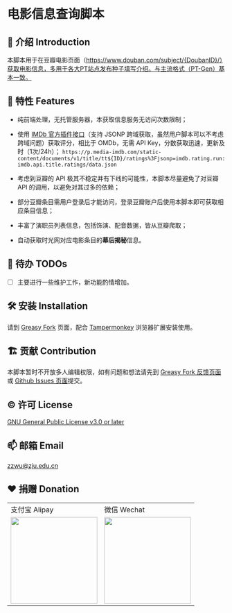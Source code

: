 # 电影信息查询脚本

## :book: 介绍 Introduction

本脚本用于在豆瓣电影页面（https://www.douban.com/subject/{DoubanID}/）获取电影信息，多用于各大PT站点发布种子填写介绍。与主流格式（PT-Gen）基本一致。

## :balloon: 特性 Features

- 纯前端处理，无托管服务器，本获取信息服务无访问次数限制；

- 使用 [IMDb 官方插件接口](https://www.imdb.com/plugins)（支持 JSONP 跨域获取，虽然用户脚本可以不考虑跨域问题）获取评分，相比于 OMDb，无需 API Key，分数获取迅速，更新及时（1次/24h）；
  `https://p.media-imdb.com/static-content/documents/v1/title/tt${ID}/ratings%3Fjsonp=imdb.rating.run:imdb.api.title.ratings/data.json`

- 考虑到豆瓣的 API 极其不稳定并有下线的可能性，本脚本尽量避免了对豆瓣 API 的调用，以避免对其过多的依赖；

- 部分豆瓣条目需用户登录后才能访问，登录豆瓣账户后使用本脚本即可获取相应条目信息；

- 丰富了演职员列表信息，包括饰演、配音数据，皆从豆瓣爬取；

- 自动获取时光网对应电影条目的**幕后揭秘**信息。

## :dart: 待办 TODOs

- [ ] 主要进行一些维护工作，新功能酌情增加。

## :hammer_and_wrench: 安装 Installation

请到 [Greasy Fork](https://greasyfork.org/zh-CN/scripts/38878-%E7%94%B5%E5%BD%B1%E4%BF%A1%E6%81%AF%E6%9F%A5%E8%AF%A2%E8%84%9A%E6%9C%AC) 页面，配合 [Tampermonkey](https://www.tampermonkey.net/) 浏览器扩展安装使用。

## :building_construction: 贡献 Contribution

本脚本暂时不开放多人编辑权限，如有问题和想法请先到 [Greasy Fork 反馈页面](https://greasyfork.org/zh-CN/scripts/38878-%E7%94%B5%E5%BD%B1%E4%BF%A1%E6%81%AF%E6%9F%A5%E8%AF%A2%E8%84%9A%E6%9C%AC/feedback)或 [Github Issues 页面](https://github.com/Sec-ant/MovieInfoGen/issues)提交。

## :copyright: 许可 License

[GNU General Public License v3.0 or later](https://spdx.org/licenses/GPL-3.0-or-later.html)

## :mailbox: 邮箱 Email

zzwu@zju.edu.cn

## :heart: 捐赠 Donation

<table><tbody><tr><td>支付宝 Alipay</td><td>微信 Wechat</td></tr>
<tr><td><img width="200" src="https://i.loli.net/2020/02/28/JPGgHc3UMwXedhv.jpg"></td><td><img width="200" src="https://i.loli.net/2020/03/02/qDQ9Xk8uCHwcaLZ.png"></td></tr></tbody></table>

